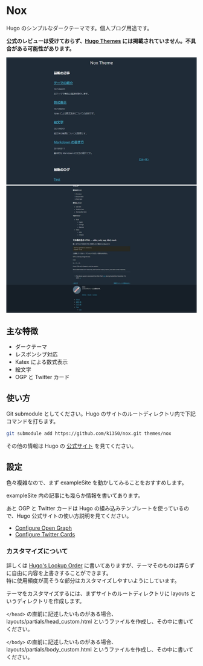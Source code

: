 # Nox
Hugo のシンプルなダークテーマです。個人ブログ用途です。

**公式のレビューは受けておらず、[Hugo Themes](https://themes.gohugo.io/) には掲載されていません。不具合がある可能性があります。**

![tn](https://github.com/k1350/nox/blob/main/images/tn.png)![screenshot](https://github.com/k1350/nox/blob/main/images/screenshot.png)

## 主な特徴
- ダークテーマ
- レスポンシブ対応
- Katex による数式表示
- 絵文字
- OGP と Twitter カード
## 使い方
Git submodule としてください。Hugo のサイトのルートディレクトリ内で下記コマンドを打ちます。

```sh
git submodule add https://github.com/k1350/nox.git themes/nox
```

その他の情報は Hugo の [公式サイト](https://gohugo.io/getting-started/installing/) を見てください。
## 設定
色々複雑なので、まず exampleSite を動かしてみることをおすすめします。

exampleSite 内の記事にも幾らか情報を書いてあります。  

あと OGP と Twitter カードは Hugo の組み込みテンプレートを使っているので、Hugo 公式サイトの使い方説明を見てください。
- [Configure Open Graph](https://gohugo.io/templates/internal/#configure-open-graph)
- [Configure Twitter Cards](https://gohugo.io/templates/internal/#configure-twitter-cards)

### カスタマイズについて
詳しくは [Hugo's Lookup Order](https://gohugo.io/templates/lookup-order/) に書いてありますが、テーマそのものは弄らずに自由に内容を上書きすることができます。  
特に使用頻度が高そうな部分はカスタマイズしやすいようにしています。

テーマをカスタマイズするには、まずサイトのルートディレクトリに layouts というディレクトリを作成します。

`</head>` の直前に記述したいものがある場合、layouts/partials/head_custom.html というファイルを作成し、その中に書いてください。  

`</body>` の直前に記述したいものがある場合、layouts/partials/body_custom.html というファイルを作成し、その中に書いてください。
